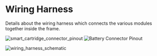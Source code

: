# Wiring Harness

Details about the wiring harness which connects the various modules together inside the frame.

![smart_cartridge_connector_pinout](https://user-images.githubusercontent.com/3649828/209013308-ed0b7116-418e-409b-bc32-52a297f57b14.png)
![Battery Connector Pinout](https://github.com/Tenkir/vanmoof-s2-user-manual/assets/3649828/e7d900ed-410c-41b2-ac3e-a993a20e0105)

![wiring_harness_schematic](https://user-images.githubusercontent.com/3649828/209013564-95ff6b97-ef6a-48d4-9119-9fa00669dbc4.png)
